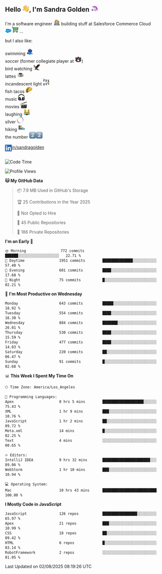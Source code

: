 ## Hello <img src="./static/emoji/wave.png" width="22" />, I'm Sandra Golden <img src="./static/emoji/unicorn-face.png" width="22" />

I'm a software engineer <img src="./static/emoji/female-technologist.png" width="22" /> building stuff at Salesforce Commerce Cloud <img src="./static/emoji/salesforce.png" width="22" /><img src="./static/emoji/commerce-cloud.png" width="22" />&nbsp;...

but I also like:<br/><br/>
swimming <img alt="swimming" src="./static/emoji/keep-swimming.png" width="22" /><br/>
soccer  (former collegiate player at <img src="./static/emoji/auburn.png" width="22" />)<br/>
bird watching <img src="./static/emoji/eagle.png" width="22" /><br/>
lattes <img src="./static/emoji/coffee.png" width="22" /><br/>
incandescent light <img src="./static/emoji/lights.png" width="22" /><br/>
fish tacos <img src="./static/emoji/taco.png" width="22" /><br/>
music <img src="./static/emoji/headphones.png" width="22" /><br/>
movies <img src="./static/emoji/movie-clapper.png" width="22" /><br/>
laughing <img src="./static/emoji/joy-cat.png" width="22" /><br/>
silver <img src="./static/emoji/silver-hoop.png" width="22" /><br/>
hiking <img src="./static/emoji/hiker.png" width="22" /><br/>
the number <img src="./static/emoji/two.png" width="22" /><img src="./static/emoji/two.png" width="22" />
<br/><br/>
<img align="left" alt="Sandra Golden | LinkedIn" width="22px" src="./static/emoji/linkedin.png" /> <a href="https://www.linkedin.com/in/sandragolden/">in/sandragolden</a>
<br/><br/>
<!--START_SECTION:waka-->
![Code Time](http://img.shields.io/badge/Code%20Time-889%20hrs%2052%20mins-blue)

![Profile Views](http://img.shields.io/badge/Profile%20Views-0-blue)

**🐱 My GitHub Data** 

> 📦 7.9 MB Used in GitHub's Storage 
 > 
> 🏆 25 Contributions in the Year 2025
 > 
> 🚫 Not Opted to Hire
 > 
> 📜 45 Public Repositories 
 > 
> 🔑 186 Private Repositories 
 > 
**I'm an Early 🐤** 

```text
🌞 Morning                772 commits         ██████░░░░░░░░░░░░░░░░░░░   22.71 % 
🌆 Daytime                1951 commits        ██████████████░░░░░░░░░░░   57.40 % 
🌃 Evening                601 commits         ████░░░░░░░░░░░░░░░░░░░░░   17.68 % 
🌙 Night                  75 commits          █░░░░░░░░░░░░░░░░░░░░░░░░   02.21 % 
```
📅 **I'm Most Productive on Wednesday** 

```text
Monday                   643 commits         █████░░░░░░░░░░░░░░░░░░░░   18.92 % 
Tuesday                  554 commits         ████░░░░░░░░░░░░░░░░░░░░░   16.30 % 
Wednesday                884 commits         ███████░░░░░░░░░░░░░░░░░░   26.01 % 
Thursday                 530 commits         ████░░░░░░░░░░░░░░░░░░░░░   15.59 % 
Friday                   477 commits         ████░░░░░░░░░░░░░░░░░░░░░   14.03 % 
Saturday                 220 commits         ██░░░░░░░░░░░░░░░░░░░░░░░   06.47 % 
Sunday                   91 commits          █░░░░░░░░░░░░░░░░░░░░░░░░   02.68 % 
```


📊 **This Week I Spent My Time On** 

```text
🕑︎ Time Zone: America/Los_Angeles

💬 Programming Languages: 
Apex                     8 hrs 5 mins        ███████████████████░░░░░░   75.43 % 
XML                      1 hr 9 mins         ███░░░░░░░░░░░░░░░░░░░░░░   10.76 % 
JavaScript               1 hr 2 mins         ██░░░░░░░░░░░░░░░░░░░░░░░   09.72 % 
Meta.xml                 14 mins             █░░░░░░░░░░░░░░░░░░░░░░░░   02.25 % 
Text                     4 mins              ░░░░░░░░░░░░░░░░░░░░░░░░░   00.65 % 

🔥 Editors: 
IntelliJ IDEA            9 hrs 32 mins       ██████████████████████░░░   89.06 % 
WebStorm                 1 hr 10 mins        ███░░░░░░░░░░░░░░░░░░░░░░   10.94 % 

💻 Operating System: 
Mac                      10 hrs 43 mins      █████████████████████████   100.00 % 
```

**I Mostly Code in JavaScript** 

```text
JavaScript               126 repos           ████████████████░░░░░░░░░   65.97 % 
Apex                     21 repos            ███░░░░░░░░░░░░░░░░░░░░░░   10.99 % 
CSS                      18 repos            ██░░░░░░░░░░░░░░░░░░░░░░░   09.42 % 
HTML                     6 repos             █░░░░░░░░░░░░░░░░░░░░░░░░   03.14 % 
RobotFramework           2 repos             ░░░░░░░░░░░░░░░░░░░░░░░░░   01.05 % 
```




 Last Updated on 02/08/2025 08:19:26 UTC
<!--END_SECTION:waka-->
